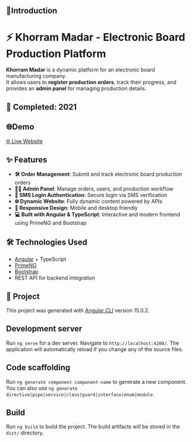 
## 🤖Introduction

# ⚡ Khorram Madar - Electronic Board Production Platform

**Khorram Madar** is a dynamic platform for an electronic board manufacturing company.  
It allows users to **register production orders**, track their progress, and provides an **admin panel** for managing production details.

## 📅 Completed: 2021

## 🌐Demo

[🌐 Live Website](http://khorram-madar.com)


## ✨ Features

- **🛠️ Order Management**: Submit and track electronic board production orders  
- **👨‍💼 Admin Panel**: Manage orders, users, and production workflow  
- **🔐 SMS Login Authentication**: Secure login via SMS verification  
- **🌐 Dynamic Website**: Fully dynamic content powered by APIs  
- **📱 Responsive Design**: Mobile and desktop friendly  
- **💻 Built with Angular & TypeScript**: Interactive and modern frontend using PrimeNG and Bootstrap  

## 🛠️ Technologies Used

- [Angular](https://angular.io/) + TypeScript  
- [PrimeNG](https://www.primefaces.org/primeng/)  
- [Bootstrap](https://getbootstrap.com/)  
- REST API for backend integration  


## 📁 Project 

This project was generated with [Angular CLI](https://github.com/angular/angular-cli) version 15.0.2.

## Development server

Run `ng serve` for a dev server. Navigate to `http://localhost:4200/`. The application will automatically reload if you change any of the source files.

## Code scaffolding

Run `ng generate component component-name` to generate a new component. You can also use `ng generate directive|pipe|service|class|guard|interface|enum|module`.

## Build

Run `ng build` to build the project. The build artifacts will be stored in the `dist/` directory.

